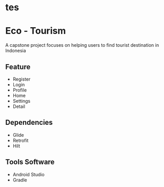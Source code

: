 # tes
# Eco - Tourism
A capstone project focuses on helping users to find tourist destination in Indonesia

## Feature
* Register
* Login
* Profile
* Home
* Settings
* Detail

## Dependencies
* Glide
* Retrofit
* Hilt

## Tools Software
* Android Studio
* Gradle
